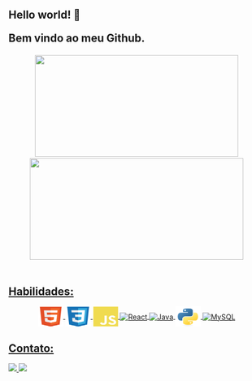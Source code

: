 <h2>Hello world! 👋
 
<br>
   
Bem vindo ao meu Github.</h2>

<div align="center">
   <a href="https://github.com/hitalojacome/">
   <img width="400em" height="200" src="https://github-readme-stats.vercel.app/api?username=hitalojacome&theme=tokyonight&hide_border=false&include_all_commits=false&count_private=true"/>
   <img width="420em" height="200" src="https://github-readme-stats.vercel.app/api/top-langs/?username=hitalojacome&theme=tokyonight&hide_border=false&include_all_commits=false&count_private=true&layout=compact" />
</div>
 
 <br>
   
<h2>Habilidades:</h2>

<div style="display: inline_block" align="center">
  <img align="center" alt="HTML" height="40" width="50" title="HTML" src="https://raw.githubusercontent.com/devicons/devicon/master/icons/html5/html5-original.svg">
  <img align="center" alt="CSS" height="40" width="50" title="CSS" src="https://raw.githubusercontent.com/devicons/devicon/master/icons/css3/css3-original.svg">
  <img align="center" alt="JavaScript" height="40" width="50" title="JavaScript" src="https://raw.githubusercontent.com/devicons/devicon/master/icons/javascript/javascript-plain.svg">
  <img align="center" alt="React" height="40" width="50" title="React" src="https://cdn.jsdelivr.net/gh/devicons/devicon/icons/react/react-original.svg">
  <img align="center" alt="Java" height="40" width="50" title="Java" src="https://cdn.jsdelivr.net/gh/devicons/devicon/icons/java/java-original-wordmark.svg">
  <img align="center" alt="Python" height="40" width="50" title="Python" src="https://raw.githubusercontent.com/devicons/devicon/master/icons/python/python-original.svg">
  <img align="center" alt="MySQL" height="60" width="60" title="MySQL" src="https://cdn.jsdelivr.net/gh/devicons/devicon/icons/mysql/mysql-original-wordmark.svg"">
</div>
      
 <h2>Contato:</h2> 
<div>
  <a href="mailto:jacomehitalo@gmail.com">
      <img src="https://img.shields.io/badge/Gmail-D14836?style=for-the-badge&logo=gmail&logoColor=white">
  </a>
  <a href="https://www.linkedin.com/in/hitalo-jacome-de-freitas-51ba1523b/" target="_blank">
      <img src="https://img.shields.io/badge/LinkedIn-0077B5?style=for-the-badge&logo=linkedin&logoColor=white">
  </a>
</div>     
 
